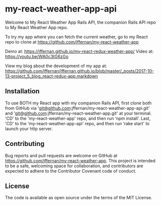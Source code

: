 # my-react-weather-app-api

Welcome to My React Weather App Rails API, the companion Rails API repo to My React Weather App repo.  

To try my app where you can fetch the current weather, go to my React repo to clone at https://github.com/jffernan/my-react-weather-app

Demo at: https://jffernan.github.io/my-react-redux-weather-app/
Video at: https://youtu.be/WA0c3tG6zGo

View my blog about the development of my app at: https://github.com/jffernan/jffernan.github.io/blob/master/_posts/2017-10-13-project_5_blog_react-redux-app.markdown

## Installation

To use BOTH my React app with my companion Rails API, first clone both from GitHub via 'git@github.com:jffernan/my-react-weather-app-api.git' and 'git@github.com:jffernan/my-react-weather-app.git' at your terminal.  'CD' to the 'my-react-weather-app' repo, and then run ‘npm install’. Last, 'CD' to the 'my-react-weather-app-api' repo, and then run ‘rake start' to launch your http server.

## Contributing

Bug reports and pull requests are welcome on GitHub at https://github.com/jffernan/my-react-weather-app. This project is intended to be a safe, welcoming space for collaboration, and contributors are expected to adhere to the Contributor Covenant code of conduct.

## License

The code is available as open source under the terms of the MIT License.
